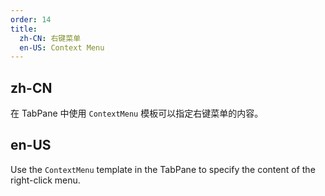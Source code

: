 ```yaml
---
order: 14
title:
  zh-CN: 右键菜单
  en-US: Context Menu
---
```


## zh-CN

在 TabPane 中使用 `ContextMenu` 模板可以指定右键菜单的内容。

## en-US

Use the `ContextMenu` template in the TabPane to specify the content of the right-click menu.